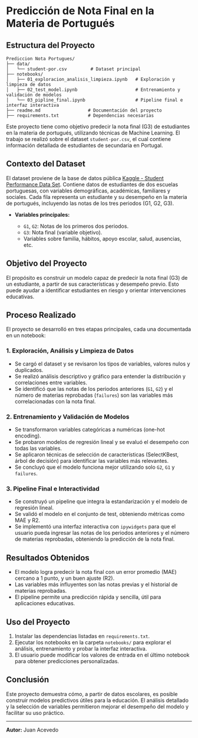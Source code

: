 # Predicción de Nota Final en la Materia de Portugués

## Estructura del Proyecto

```
Prediccion Nota Portugues/
├── data/
│   └── student-por.csv         # Dataset principal
├── notebooks/
│   ├── 01_exploracion_analisis_limpieza.ipynb   # Exploración y limpieza de datos
│   ├── 02_test_model.ipynb                      # Entrenamiento y validación de modelos
│   └── 03_pipline_final.ipynb                   # Pipeline final e interfaz interactiva
├── readme.md                  # Documentación del proyecto
├── requirements.txt           # Dependencias necesarias
```

Este proyecto tiene como objetivo predecir la nota final (G3) de estudiantes en la materia de portugués, utilizando técnicas de Machine Learning. El trabajo se realizó sobre el dataset `student-por.csv`, el cual contiene información detallada de estudiantes de secundaria en Portugal.

## Contexto del Dataset

El dataset proviene de la base de datos pública [Kaggle - Student Performance Data Set](https://www.kaggle.com/datasets/larsen0966/student-performance-data-set). Contiene datos de estudiantes de dos escuelas portuguesas, con variables demográficas, académicas, familiares y sociales. Cada fila representa un estudiante y su desempeño en la materia de portugués, incluyendo las notas de los tres periodos (G1, G2, G3).

- **Variables principales:**

  - `G1`, `G2`: Notas de los primeros dos periodos.
  - `G3`: Nota final (variable objetivo).
  - Variables sobre familia, hábitos, apoyo escolar, salud, ausencias, etc.

## Objetivo del Proyecto

El propósito es construir un modelo capaz de predecir la nota final (G3) de un estudiante, a partir de sus características y desempeño previo. Esto puede ayudar a identificar estudiantes en riesgo y orientar intervenciones educativas.

## Proceso Realizado

El proyecto se desarrolló en tres etapas principales, cada una documentada en un notebook:

### 1. Exploración, Análisis y Limpieza de Datos

- Se cargó el dataset y se revisaron los tipos de variables, valores nulos y duplicados.
- Se realizó análisis descriptivo y gráfico para entender la distribución y correlaciones entre variables.
- Se identificó que las notas de los periodos anteriores (`G1`, `G2`) y el número de materias reprobadas (`failures`) son las variables más correlacionadas con la nota final.

### 2. Entrenamiento y Validación de Modelos

- Se transformaron variables categóricas a numéricas (one-hot encoding).
- Se probaron modelos de regresión lineal y se evaluó el desempeño con todas las variables.
- Se aplicaron técnicas de selección de características (SelectKBest, árbol de decisión) para identificar las variables más relevantes.
- Se concluyó que el modelo funciona mejor utilizando solo `G2`, `G1` y `failures`.

### 3. Pipeline Final e Interactividad

- Se construyó un pipeline que integra la estandarización y el modelo de regresión lineal.
- Se validó el modelo en el conjunto de test, obteniendo métricas como MAE y R2.
- Se implementó una interfaz interactiva con `ipywidgets` para que el usuario pueda ingresar las notas de los periodos anteriores y el número de materias reprobadas, obteniendo la predicción de la nota final.

## Resultados Obtenidos

- El modelo logra predecir la nota final con un error promedio (MAE) cercano a 1 punto, y un buen ajuste (R2).
- Las variables más influyentes son las notas previas y el historial de materias reprobadas.
- El pipeline permite una predicción rápida y sencilla, útil para aplicaciones educativas.

## Uso del Proyecto

1. Instalar las dependencias listadas en `requirements.txt`.
2. Ejecutar los notebooks en la carpeta `notebooks/` para explorar el análisis, entrenamiento y probar la interfaz interactiva.
3. El usuario puede modificar los valores de entrada en el último notebook para obtener predicciones personalizadas.

## Conclusión

Este proyecto demuestra cómo, a partir de datos escolares, es posible construir modelos predictivos útiles para la educación. El análisis detallado y la selección de variables permitieron mejorar el desempeño del modelo y facilitar su uso práctico.

---
**Autor:** Juan Acevedo
